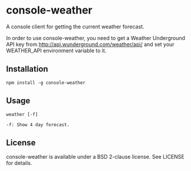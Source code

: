 console-weather
===============

A console client for getting the current weather forecast.

In order to use console-weather, you need to get a Weather Underground API key
from http://api.wunderground.com/weather/api/ and set your WEATHER_API
environment variable to it.

## Installation

    npm install -g console-weather


## Usage

    weather [-f]

    -f: Show 4 day forecast.

## License

console-weather is available under a BSD 2-clause license. See LICENSE for details.